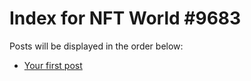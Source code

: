 # Index for NFT World #9683
Posts will be displayed in the order below:

- [Your first post](./001-first.md)

